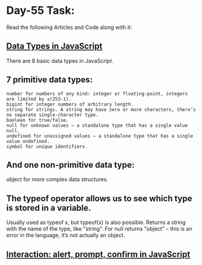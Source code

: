 # Day-55 Task:

Read the following Articles and Code along with it:

## [Data Types in JavaScript](https://javascript.info/types)
 
 There are 8 basic data types in JavaScript.
## 7 primitive data types:
    number for numbers of any kind: integer or floating-point, integers are limited by ±(253-1).
    bigint for integer numbers of arbitrary length.
    string for strings. A string may have zero or more characters, there’s no separate single-character type.
    boolean for true/false.
    null for unknown values – a standalone type that has a single value null.
    undefined for unassigned values – a standalone type that has a single value undefined.
    symbol for unique identifiers.
    
## And one non-primitive data type:
   object for more complex data structures.
   
## The typeof operator allows us to see which type is stored in a variable.
   Usually used as typeof x, but typeof(x) is also possible.
   Returns a string with the name of the type, like "string".
   For null returns "object" – this is an error in the language, it’s not actually an object.


## [Interaction: alert, prompt, confirm in JavaScript](https://javascript.info/alert-prompt-confirm)
